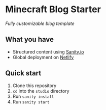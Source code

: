 # Minecraft Blog Starter

_Fully customizable blog template_

## What you have

- Structured content using [Sanity.io](https://www.sanity.io)
- Global deployment on [Netlify](https://netlify.com)

## Quick start

1. Clone this repository
2. `cd` into the `studio` directory
3. Run `sanity install`
4. Run `sanity start`

